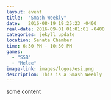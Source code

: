 ```yaml
---
layout: event
title:  "Smash Weekly"
date:   2016-08-19 19:25:23 -0400
real-date: 2016-09-01 01:01:01 -0400
categories: jekyll update
location: Senate Chamber
time: 6:30 PM - 10:30 PM
games:
  - "SSB"
  - "Melee"
image-link: images/logos/esi.png
description: This is a Smash Weekly
---
```


some content
